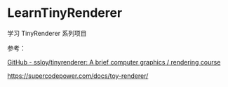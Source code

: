 # LearnTinyRenderer

学习 TinyRenderer 系列项目

参考：

[GitHub - ssloy/tinyrenderer: A brief computer graphics / rendering course](https://github.com/ssloy/tinyrenderer)

https://supercodepower.com/docs/toy-renderer/


